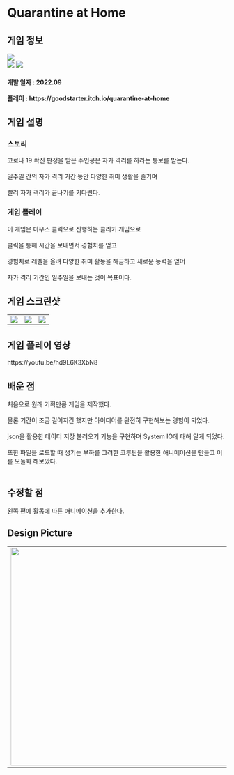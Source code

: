 # Quarantine at Home
<div>
    <h2> 게임 정보 </h2>
    <img src = "https://img.itch.zone/aW1nLzEwMTQ1MzM4LnBuZw==/347x500/fmXF5A.png"><br>
    <img src="https://img.shields.io/badge/Unity-yellow?style=flat-square&logo=Unity&logoColor=FFFFFF"/>
    <img src="https://img.shields.io/badge/Clicker-gray"/>
    <h4> 개발 일자 : 2022.09 <br><br>
    플레이 : https://goodstarter.itch.io/quarantine-at-home
    
  </div>
  <div>
    <h2> 게임 설명 </h2>
    <h3> 스토리 </h3>
     코로나 19 확진 판정을 받은 주인공은 자가 격리를 하라는 통보를 받는다.<br><br>
     일주일 간의 자가 격리 기간 동안 다양한 취미 생활을 즐기며<br><br>
     빨리 자가 격리가 끝나기를 기다린다.
    <h3> 게임 플레이 </h3>
     이 게임은 마우스 클릭으로 진행하는 클리커 게임으로 <br><br>
     클릭을 통해 시간을 보내면서 경험치를 얻고<br><br>
     경험치로 레벨을 올려 다양한 취미 활동을 해금하고 새로운 능력을 얻어<br><br>
     자가 격리 기간인 일주일을 보내는 것이 목표이다.
  </div> 
  <div>
    <h2> 게임 스크린샷 </h2>
      <table>
        <td><img src = "https://img.itch.zone/aW1hZ2UvMTYzOTMxMC85Njc1NjMzLnBuZw==/347x500/l5WrTq.png"></td>
        <td><img src = "https://img.itch.zone/aW1hZ2UvMTYzOTMxMC85Njc1NjMyLnBuZw==/347x500/TCN%2FW%2B.png"></td>
        <td><img src = "https://img.itch.zone/aW1hZ2UvMTYzOTMxMC85Njc1NjM0LnBuZw==/347x500/TKKlMp.png"></td>
      </table>
  </div>
    <div>
    <h2> 게임 플레이 영상 </h2>
    https://youtu.be/hd9L6K3XbN8
  </div>
  <div>
    <h2> 배운 점 </h2>
      처음으로 원래 기획만큼 게임을 제작했다.<br><br>
      물론 기간이 조금 길어지긴 했지만 아이디어를 완전히 구현해보는 경험이 되었다.<br><br>
      json을 활용한 데이터 저장 불러오기 기능을 구현하며 System IO에 대해 알게 되었다.<br><br>
      또한 파일을 로드할 때 생기는 부하를 고려한 코루틴을 활용한 애니메이션을 만들고 이를 모듈화 해보았다.<br><br>
  </div>
  <div>
    <h2> 수정할 점 </h2>
      왼쪽 편에 활동에 따른 애니메이션을 추가한다.
   <h2> Design Picture </h2>
   <table>
        <td><img src = "https://postfiles.pstatic.net/MjAyMjEwMDJfMjk2/MDAxNjY0Njc2MzY5OTc5.e0zxnwIelrGkbocZWSokgdMbbhFBPVnP0MyToqpH3eYg.3J6IUib14K1U9JXzR-GFlaajXtqsRauJZSh_RKb8XUkg.JPEG.tdj04131/20221002%EF%BC%BF110334.jpg?type=w773" height = 500></td>
      </table>
  </div>
